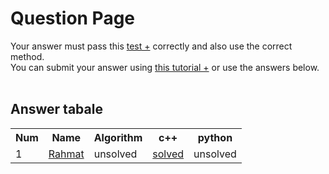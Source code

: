 # Question Page

Your answer must pass this
<a href='./test.md'>test +</a>
correctly and also use the correct method.
<br>
You can submit your answer using
<a href=''>this tutorial +</a>
or use the answers below.
<br><br>

## Answer tabale
<table>
  <tr>
    <th>Num</th>
    <th>Name</th>
    <th>Algorithm</th>
    <th>c++</th>
    <th>python</th>
  </tr>
  <tr>
    <td>1</td>
    <td>
        <a href='https://github.com/EnAnsari/'>Rahmat</a>
    </td>
    <td>unsolved</td>
    <td>
        <a href='https://github.com/EnAnsari/bcp-hsu/blob/main/src/0002/9912377331/main.cpp'>solved</a>
    </td>
    <td>unsolved</td>
  </tr>
<table>